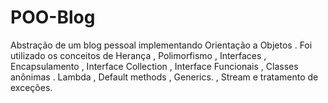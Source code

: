 # POO-Blog
Abstração de um blog pessoal implementando Orientação a Objetos . Foi utilizado os conceitos de Herança , Polimorfismo , Interfaces , Encapsulamento ,  Interface Collection , Interface Funcionais , Classes anônimas . Lambda , Default methods , Generics. , Stream e tratamento de exceções.
